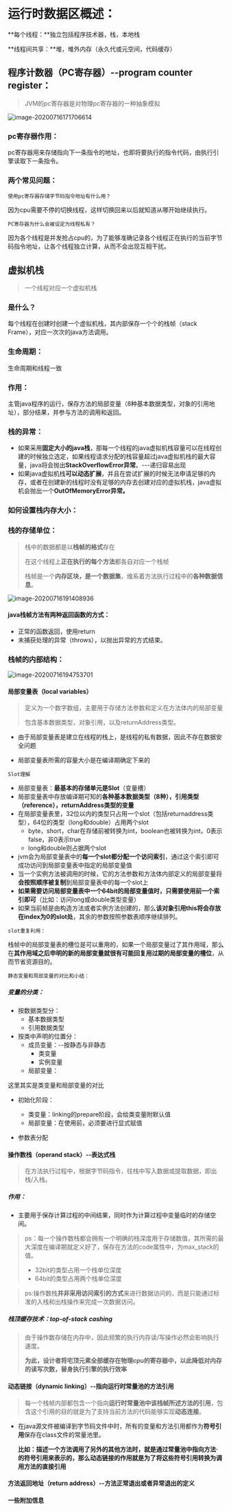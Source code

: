 # 运行时数据区概述：

**每个线程：**独立包括程序技术器，栈，本地栈

**线程间共享：**堆，堆外内存（永久代或元空间，代码缓存）

## 程序计数器（PC寄存器）--program counter register：

> JVM的pc寄存器是对物理pc寄存器的一种抽象模拟

![image-20200716171706614](C:%5CUsers%5Clenovo%5CAppData%5CRoaming%5CTypora%5Ctypora-user-images%5Cimage-20200716171706614.png)

#### 

### pc寄存器作用：

pc寄存器用来存储指向下一条指令的地址，也即将要执行的指令代码，由执行引擎读取下一条指令。

### 两个常见问题：

`使用pc寄存器存储字节码指令地址有什么用？`

因为cpu需要不停的切换线程，这样切换回来以后就知道从哪开始继续执行。

`PC寄存器为什么会被设定为线程私有？`

因为各个线程是并发抢占cpu的，为了能够准确记录各个线程正在执行的当前字节码指令地址，让各个线程独立计算，从而不会出现互相干扰。

## 虚拟机栈

> 一个线程对应一个虚拟机栈

### 是什么？

每个线程在创建时创建一个虚拟机栈，其内部保存一个个的栈帧（stack Frame），对应一次次的java方法调用。

### 生命周期：

生命周期和线程一致

### 作用：

主管java程序的运行，保存方法的局部变量（8种基本数据类型，对象的引用地址），部分结果，并参与方法的调用和返回。

### 栈的异常：

- 如果采用**固定大小的java栈**，那每一个线程的java虚拟机栈容量可以在线程创建的时候独立选定，如果线程请求分配的栈容量超过java虚拟机栈的最大容量，java将会抛出**StackOverflowError异常**。---递归容易出现
- 如果java虚拟机栈**可以动态扩展**，并且在尝试扩展的时候无法申请足够的内存，或者在创建新的线程时没有足够的内存去创建对应的虚拟机栈，java虚拟机会抛出一个**OutOfMemoryError异常。**

### 如何设置栈内存大小：

### 栈的存储单位：

> 栈中的数据都是以**栈帧的格式**存在
>
> 在这个线程上**正在执行的每个方法**都各自对应一个栈帧
>
> 栈帧是一个**内存区块，是一个数据集**，维系着方法执行过程中的**各种数据信息**。

![image-20200716191408936](C:%5CUsers%5Clenovo%5CAppData%5CRoaming%5CTypora%5Ctypora-user-images%5Cimage-20200716191408936.png)

#### java栈帧方法有两种返回函数的方式：

- 正常的函数返回，使用return
- 未捕获处理的异常（throws），以抛出异常的方式结束。

### 栈帧的内部结构：

![image-20200716194753701](C:%5CUsers%5Clenovo%5CAppData%5CRoaming%5CTypora%5Ctypora-user-images%5Cimage-20200716194753701.png)

#### 局部变量表（local variables）

> 定义为一个数字数组，主要用于存储方法参数和定义在方法体内的局部变量
>
> 包含基本数据类型，对象引用，以及returnAddress类型。

- 由于局部变量表是建立在线程的栈上，是线程的私有数据，因此不存在数据安全问题

- 局部变量表所需的容量大小是在编译期确定下来的

`Slot理解`

- 局部变量表：**最基本的存储单元是Slot**（变量槽）
- 局部变量表中存放编译期可知的**各种基本数据类型（8种），引用类型（reference），returnAddress类型的变量**
- 在局部变量表里，32位以内的类型只占用一个slot（包括returnaddress类型），64位的类型（long和double）占用两个slot
  - byte，short，char在存储前被转换为int，boolean也被转换为int，0表示false，非0表示true
  - long和double则占据两个slot
- jvm会为局部变量表中的**每一个slot都分配一个访问索引**，通过这个索引即可成功访问到局部变量表中指定的局部变量值
- 当一个实例方法被调用的时候，它的方法参数和方法体内部定义的局部变量将**会按照顺序被复制**到局部变量表中的每一个slot上
- **如果需要访问局部变量表中一个64bit的局部变量值时，只需要使用前一个索引即可**（比如：访问long或double类型变量）
- 如果当前帧是由构造方法或者实例方法创建的，那么**该对象引用this将会存放在index为0的slot处**，其余的参数按照参数表顺序继续排列。

`slot重复利用：`

栈帧中的局部变量表的槽位是可以重用的，如果一个局部变量过了其作用域，那么在**其作用域之后申明的新的局部变量就很有可能回复用过期的局部变量的槽位**，从而节省资源目的。

`静态变量和局部变量的对比和小结：`

##### 变量的分类：

- 按数据类型分：
  - 基本数据类型
  - 引用数据类型
- 按类中声明的位置分：
  - 成员变量：--按静态与非静态
    - 类变量
    - 实例变量
  - 局部变量：

这里其实是类变量和局部变量的对比

- 初始化阶段：
  - 类变量：linking的prepare阶段，会给类变量附默认值
  - 局部变量：在使用前，必须要进行显式赋值

- 参数表分配

  

#### 操作数栈（operand stack）--表达式栈

>在方法执行过程中，根据字节码指令，往栈中写入数据或提取数据，即出栈/入栈。

##### 作用：

- 主要用于保存计算过程的中间结果，同时作为计算过程中变量临时的存储空间。



> ps：每一个操作数栈都会拥有一个明确的栈深度用于存储数值，其所需的最大深度在编译期就定义好了，保存在方法的code属性中，为max_stack的值。
>
> - 32bit的类型占用一个栈单位深度
> - 64bit的类型占用两个栈单位深度

> ps:操作数栈**并非采用访问索引的方式**来进行数据访问的，而是只能通过标准的入栈和出栈操作来完成一次数据访问。

##### 栈顶缓存技术：top-of-stack cashing

> 由于操作数存储在内存中，因此频繁的执行内存读/写操作必然会影响执行速度。
>
> **为此，设计者将宅顶元素全部缓存在物理cpu的寄存器中，以此降低对内存的读写次数，替身执行引擎的执行效率**





#### 动态链接（dynamic linking）--指向运行时常量池的方法引用

> 每一个栈帧内部都包含一个指向**运行时常量池中该栈帧所述方法的引用**，包含这个引用的目的就是为了支持当前方法的代码能够实现**动态连接**。

- 在java源文件被编译到字节码文件中时，所有的变量和方法引用都作为**符号引用**保存在class文件的常量池里。

  **比如：**描述一个方法调用了另外的其他方法时，就是通过常量池中指向方法·的符号引用来表示的，那么**动态链接的作用就是为了将这些符号引用转换为调用方法的直接引用**

#### 方法返回地址（return address）--方法正常退出或者异常退出的定义



#### 一些附加信息

